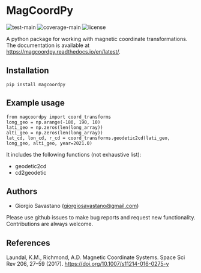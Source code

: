 # MagCoordPy

![test-main](https://github.com/giorgiosavastano/magcoordpy/actions/workflows/python-test-main.yml/badge.svg)
![coverage-main](https://img.shields.io/codecov/c/github/giorgiosavastano/magcoordpy)
![license](https://img.shields.io/github/license/giorgiosavastano/magcoordpy)

A python package for working with magnetic coordinate transformations.
The documentation is available at https://magcoordpy.readthedocs.io/en/latest/.

Installation
------------

    pip install magcoordpy

Example usage
-------------

    from magcoordpy import coord_transforms
    long_geo = np.arange(-180, 190, 10)
    lati_geo = np.zeros(len(long_array))
    alti_geo = np.zeros(len(long_array))
    lat_cd, lon_cd, r_cd = coord_transforms.geodetic2cd(lati_geo, long_geo, alti_geo, year=2021.0)


It includes the following functions (not exhaustive list):

* geodetic2cd
* cd2geodetic


## Authors

- Giorgio Savastano (<giorgiosavastano@gmail.com>)

Please use github issues to make bug reports and request new functionality. Contributions are always welcome.

## References

Laundal, K.M., Richmond, A.D. Magnetic Coordinate Systems. Space Sci Rev 206, 27–59 (2017). https://doi.org/10.1007/s11214-016-0275-y
